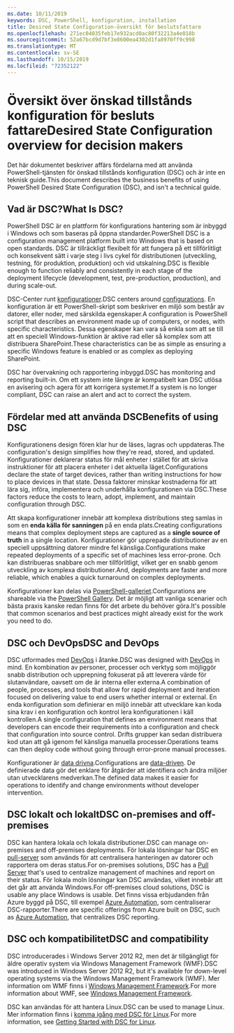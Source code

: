 ```yaml
---
ms.date: 10/11/2019
keywords: DSC, PowerShell, konfiguration, installation
title: Desired State Configuration-översikt för beslutsfattare
ms.openlocfilehash: 271ec04035feb17e932acd0ac80f32213a4e018b
ms.sourcegitcommit: 52a67bcd9d7bf3e8600ea4302d1fa8970ff9c998
ms.translationtype: MT
ms.contentlocale: sv-SE
ms.lasthandoff: 10/15/2019
ms.locfileid: "72352122"
---
```

# <a name="desired-state-configuration-overview-for-decision-makers"></a><span data-ttu-id="ed1d4-103">Översikt över önskad tillstånds konfiguration för besluts fattare</span><span class="sxs-lookup"><span data-stu-id="ed1d4-103">Desired State Configuration overview for decision makers</span></span>

<span data-ttu-id="ed1d4-104">Det här dokumentet beskriver affärs fördelarna med att använda PowerShell-tjänsten för önskad tillstånds konfiguration (DSC) och är inte en teknisk guide.</span><span class="sxs-lookup"><span data-stu-id="ed1d4-104">This document describes the business benefits of using PowerShell Desired State Configuration (DSC), and isn't a technical guide.</span></span>

## <a name="what-is-dsc"></a><span data-ttu-id="ed1d4-105">Vad är DSC?</span><span class="sxs-lookup"><span data-stu-id="ed1d4-105">What Is DSC?</span></span>

<span data-ttu-id="ed1d4-106">PowerShell DSC är en plattform för konfigurations hantering som är inbyggd i Windows och som baseras på öppna standarder.</span><span class="sxs-lookup"><span data-stu-id="ed1d4-106">PowerShell DSC is a configuration management platform built into Windows that is based on open standards.</span></span> <span data-ttu-id="ed1d4-107">DSC är tillräckligt flexibelt för att fungera på ett tillförlitligt och konsekvent sätt i varje steg i livs cykel för distributionen (utveckling, testning, för produktion, produktion) och vid utskalning.</span><span class="sxs-lookup"><span data-stu-id="ed1d4-107">DSC is flexible enough to function reliably and consistently in each stage of the deployment lifecycle (development, test, pre-production, production), and during scale-out.</span></span>

<span data-ttu-id="ed1d4-108">DSC-Center runt [konfigurationer](../configurations/configurations.md).</span><span class="sxs-lookup"><span data-stu-id="ed1d4-108">DSC centers around [configurations](../configurations/configurations.md).</span></span> <span data-ttu-id="ed1d4-109">En konfiguration är ett PowerShell-skript som beskriver en miljö som består av datorer, eller noder, med särskilda egenskaper.</span><span class="sxs-lookup"><span data-stu-id="ed1d4-109">A configuration is PowerShell script that describes an environment made up of computers, or nodes, with specific characteristics.</span></span> <span data-ttu-id="ed1d4-110">Dessa egenskaper kan vara så enkla som att se till att en speciell Windows-funktion är aktive rad eller så komplex som att distribuera SharePoint.</span><span class="sxs-lookup"><span data-stu-id="ed1d4-110">These characteristics can be as simple as ensuring a specific Windows feature is enabled or as complex as deploying SharePoint.</span></span>

<span data-ttu-id="ed1d4-111">DSC har övervakning och rapportering inbyggd.</span><span class="sxs-lookup"><span data-stu-id="ed1d4-111">DSC has monitoring and reporting built-in.</span></span> <span data-ttu-id="ed1d4-112">Om ett system inte längre är kompatibelt kan DSC utlösa en avisering och agera för att korrigera systemet.</span><span class="sxs-lookup"><span data-stu-id="ed1d4-112">If a system is no longer compliant, DSC can raise an alert and act to correct the system.</span></span>

## <a name="benefits-of-using-dsc"></a><span data-ttu-id="ed1d4-113">Fördelar med att använda DSC</span><span class="sxs-lookup"><span data-stu-id="ed1d4-113">Benefits of using DSC</span></span>

<span data-ttu-id="ed1d4-114">Konfigurationens design fören klar hur de läses, lagras och uppdateras.</span><span class="sxs-lookup"><span data-stu-id="ed1d4-114">The configuration's design simplifies how they're read, stored, and updated.</span></span> <span data-ttu-id="ed1d4-115">Konfigurationer deklarerar status för mål enheter i stället för att skriva instruktioner för att placera enheter i det aktuella läget.</span><span class="sxs-lookup"><span data-stu-id="ed1d4-115">Configurations declare the state of target devices, rather than writing instructions for how to place devices in that state.</span></span> <span data-ttu-id="ed1d4-116">Dessa faktorer minskar kostnaderna för att lära sig, införa, implementera och underhålla konfigurationen via DSC.</span><span class="sxs-lookup"><span data-stu-id="ed1d4-116">These factors reduce the costs to learn, adopt, implement, and maintain configuration through DSC.</span></span>

<span data-ttu-id="ed1d4-117">Att skapa konfigurationer innebär att komplexa distributions steg samlas in som en **enda källa för sanningen** på en enda plats.</span><span class="sxs-lookup"><span data-stu-id="ed1d4-117">Creating configurations means that complex deployment steps are captured as a **single source of truth** in a single location.</span></span> <span data-ttu-id="ed1d4-118">Konfigurationer gör upprepade distributioner av en speciell uppsättning datorer mindre fel känsliga.</span><span class="sxs-lookup"><span data-stu-id="ed1d4-118">Configurations make repeated deployments of a specific set of machines less error-prone.</span></span> <span data-ttu-id="ed1d4-119">Och kan distribueras snabbare och mer tillförlitligt, vilket ger en snabb genom utveckling av komplexa distributioner.</span><span class="sxs-lookup"><span data-stu-id="ed1d4-119">And, deployments are faster and more reliable, which enables a quick turnaround on complex deployments.</span></span>

<span data-ttu-id="ed1d4-120">Konfigurationer kan delas via [PowerShell-galleriet](https://powershellgallery.com).</span><span class="sxs-lookup"><span data-stu-id="ed1d4-120">Configurations are shareable via the [PowerShell Gallery](https://powershellgallery.com).</span></span> <span data-ttu-id="ed1d4-121">Det är möjligt att vanliga scenarier och bästa praxis kanske redan finns för det arbete du behöver göra.</span><span class="sxs-lookup"><span data-stu-id="ed1d4-121">It's possible that common scenarios and best practices might already exist for the work you need to do.</span></span>

## <a name="dsc-and-devops"></a><span data-ttu-id="ed1d4-122">DSC och DevOps</span><span class="sxs-lookup"><span data-stu-id="ed1d4-122">DSC and DevOps</span></span>

<span data-ttu-id="ed1d4-123">DSC utformades med [DevOps](http://blogs.technet.com/b/ashleymcglone/archive/2015/11/20/devops-for-n00bs-ie-windows-people.aspx) i åtanke.</span><span class="sxs-lookup"><span data-stu-id="ed1d4-123">DSC was designed with [DevOps](http://blogs.technet.com/b/ashleymcglone/archive/2015/11/20/devops-for-n00bs-ie-windows-people.aspx) in mind.</span></span> <span data-ttu-id="ed1d4-124">En kombination av personer, processer och verktyg som möjliggör snabb distribution och upprepning fokuserat på att leverera värde för slutanvändare, oavsett om de är interna eller externa.</span><span class="sxs-lookup"><span data-stu-id="ed1d4-124">A combination of people, processes, and tools that allow for rapid deployment and iteration focused on delivering value to end users whether internal or external.</span></span> <span data-ttu-id="ed1d4-125">En enda konfiguration som definierar en miljö innebär att utvecklare kan koda sina krav i en konfiguration och kontrol lera konfigurationen i käll kontrollen.</span><span class="sxs-lookup"><span data-stu-id="ed1d4-125">A single configuration that defines an environment means that developers can encode their requirements into a configuration and check that configuration into source control.</span></span> <span data-ttu-id="ed1d4-126">Drifts grupper kan sedan distribuera kod utan att gå igenom fel känsliga manuella processer.</span><span class="sxs-lookup"><span data-stu-id="ed1d4-126">Operations teams can then deploy code without going through error-prone manual processes.</span></span>

<span data-ttu-id="ed1d4-127">Konfigurationer är [data drivna](../configurations/configData.md).</span><span class="sxs-lookup"><span data-stu-id="ed1d4-127">Configurations are [data-driven](../configurations/configData.md).</span></span> <span data-ttu-id="ed1d4-128">De definierade data gör det enklare för åtgärder att identifiera och ändra miljöer utan utvecklarens medverkan.</span><span class="sxs-lookup"><span data-stu-id="ed1d4-128">The defined data makes it easier for operations to identify and change environments without developer intervention.</span></span>

## <a name="dsc-on-premises-and-off-premises"></a><span data-ttu-id="ed1d4-129">DSC lokalt och lokalt</span><span class="sxs-lookup"><span data-stu-id="ed1d4-129">DSC on-premises and off-premises</span></span>

<span data-ttu-id="ed1d4-130">DSC kan hantera lokala och lokala distributioner.</span><span class="sxs-lookup"><span data-stu-id="ed1d4-130">DSC can manage on-premises and off-premises deployments.</span></span> <span data-ttu-id="ed1d4-131">För lokala lösningar har DSC en [pull-server](../pull-server/pullServer.md) som används för att centralisera hanteringen av datorer och rapportera om deras status.</span><span class="sxs-lookup"><span data-stu-id="ed1d4-131">For on-premises solutions, DSC has a [Pull Server](../pull-server/pullServer.md) that's used to centralize management of machines and report on their status.</span></span> <span data-ttu-id="ed1d4-132">För lokala moln lösningar kan DSC användas, vilket innebär att det går att använda Windows.</span><span class="sxs-lookup"><span data-stu-id="ed1d4-132">For off-premises cloud solutions, DSC is usable any place Windows is usable.</span></span>
<span data-ttu-id="ed1d4-133">Det finns vissa erbjudanden från Azure byggd på DSC, till exempel [Azure Automation](https://azure.microsoft.com/en-us/documentation/services/automation/), som centraliserar DSC-rapporter.</span><span class="sxs-lookup"><span data-stu-id="ed1d4-133">There are specific offerings from Azure built on DSC, such as [Azure Automation](https://azure.microsoft.com/en-us/documentation/services/automation/), that centralizes DSC reporting.</span></span>

## <a name="dsc-and-compatibility"></a><span data-ttu-id="ed1d4-134">DSC och kompatibilitet</span><span class="sxs-lookup"><span data-stu-id="ed1d4-134">DSC and compatibility</span></span>

<span data-ttu-id="ed1d4-135">DSC introducerades i Windows Server 2012 R2, men det är tillgängligt för äldre operativ system via Windows Management Framework (WMF).</span><span class="sxs-lookup"><span data-stu-id="ed1d4-135">DSC was introduced in Windows Server 2012 R2, but it's available for down-level operating systems via the Windows Management Framework (WMF).</span></span> <span data-ttu-id="ed1d4-136">Mer information om WMF finns i [Windows Management Framework](/powershell/scripting/wmf/overview).</span><span class="sxs-lookup"><span data-stu-id="ed1d4-136">For more information about WMF, see [Windows Management Framework](/powershell/scripting/wmf/overview).</span></span>

<span data-ttu-id="ed1d4-137">DSC kan användas för att hantera Linux.</span><span class="sxs-lookup"><span data-stu-id="ed1d4-137">DSC can be used to manage Linux.</span></span> <span data-ttu-id="ed1d4-138">Mer information finns i [komma igång med DSC för Linux](../getting-started/lnxGettingStarted.md).</span><span class="sxs-lookup"><span data-stu-id="ed1d4-138">For more information, see [Getting Started with DSC for Linux](../getting-started/lnxGettingStarted.md).</span></span>
